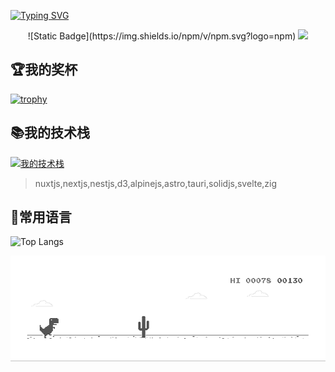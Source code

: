 
[![Typing SVG](https://readme-typing-svg.demolab.com?font=ZCOOL+XiaoWei&weight=900&size=28&pause=997&color=46BAF6&background=FFFFFF00&center=true&vCenter=true&width=850&height=95&lines=%F0%9F%91%8B++%E6%AC%A2%E8%BF%8E%E6%9D%A5%E5%88%B0%E8%91%A3%E8%B7%AF%E9%A3%9E%E7%9A%84%E4%B8%BB%E9%A1%B5%EF%BC%8C%E6%B0%B4%E6%9E%9C%E8%87%AA%E4%BE%BF%EF%BC%9A%F0%9F%8D%8E%F0%9F%8D%88%F0%9F%A5%AD%F0%9F%8D%91%F0%9F%8D%93%F0%9F%8D%92%F0%9F%8D%90%F0%9F%8D%8A++)](https://git.io/typing-svg)

<p align="center">
![Static Badge](https://img.shields.io/npm/v/npm.svg?logo=npm)
<a title="npm" target="_blank" href="#"><img src="https://img.shields.io/npm/v/npm.svg?logo=npm" ></a>
</p>

## 🏆我的奖杯
[![trophy](https://github-profile-trophy.vercel.app/?username=dong-lufei&no-frame=true&row=2&column=7&title=Joined2020,,MultiLanguage,Issues,Commits,Repositories,Stars,PullRequest,Followers&margin-w=3)](https://github.com/dong-lufei/github-profile-trophy)

## 📚我的技术栈
[![我的技术栈](https://skillicons.dev/icons?theme=light&i=html,css,sass,svg,tailwind,bootstrap,jquery,js,ts,webpack,vite,vue,react,redux,nodejs,deno,express,graphql,threejs,electron,dart,flutter,go,py,java,vscode,idea,git,md,github,gitlab,stackoverflow,docker,supabase,vercel,cloudflare,mysql,mongodb,postgres,redis,sqlite,prisma,linux,vim,neovim,androidstudio,c,cpp,qt,babel,postman,fastapi,codepen,ps,pr)](https://skillicons.dev)

> nuxtjs,nextjs,nestjs,d3,alpinejs,astro,tauri,solidjs,svelte,zig


## 💋常用语言
![Top Langs](https://github-readme-stats.vercel.app/api/top-langs/?username=dong-lufei&langs_count=10&layout=compact)




<img  alt="dino.gif"  src="https://github.com/dong-lufei/dong-lufei/raw/master/dino.gif" style="display: block; opacity: 1;">
